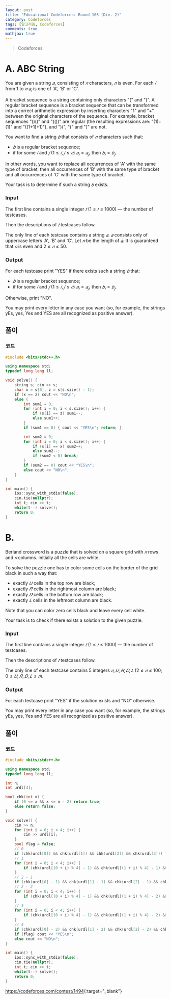 ```yaml
---
layout: post
title: "Educational Codeforces: Round 105 (Div. 2)"
category: Codeforces
tags: [알고리즘, Codeforces]
comments: true
mathjax: true
---
```


> Codeforces

# A. ABC String

You are given a string $𝑎$, consisting of $𝑛$ characters, $𝑛$ is even. For each $𝑖$ from $1$ to $𝑛$ $𝑎_𝑖$ is one of 'A', 'B' or 'C'.

A bracket sequence is a string containing only characters "(" and ")". A regular bracket sequence is a bracket sequence that can be transformed into a correct arithmetic expression by inserting characters "1" and "+" between the original characters of the sequence. For example, bracket sequences "()()" and "(())" are regular (the resulting expressions are: "(1)+(1)" and "((1+1)+1)"), and ")(", "(" and ")" are not.

You want to find a string $𝑏$ that consists of $𝑛$ characters such that:
* $𝑏$ is a regular bracket sequence;
* if for some $𝑖$ and $𝑗$ $(1≤𝑖,𝑗≤𝑛)$ $𝑎_𝑖=𝑎_𝑗$, then $𝑏_𝑖=𝑏_𝑗$. 

In other words, you want to replace all occurrences of 'A' with the same type of bracket, then all occurrences of 'B' with the same type of bracket and all occurrences of 'C' with the same type of bracket.

Your task is to determine if such a string $𝑏$ exists.

### Input
The first line contains a single integer $𝑡$ $(1≤𝑡≤1000)$ — the number of testcases.

Then the descriptions of $𝑡$ testcases follow.

The only line of each testcase contains a string $𝑎$. $𝑎$ consists only of uppercase letters 'A', 'B' and 'C'. Let $𝑛$ be the length of $𝑎$. It is guaranteed that $𝑛$ is even and $2≤𝑛≤50$.

### Output
For each testcase print "YES" if there exists such a string $𝑏$ that:
* $𝑏$ is a regular bracket sequence;
* if for some $𝑖$ and $𝑗$ $(1≤𝑖,𝑗≤𝑛)$ $𝑎_𝑖=𝑎_𝑗$, then $𝑏_𝑖=𝑏_𝑗$. 

Otherwise, print "NO".

You may print every letter in any case you want (so, for example, the strings yEs, yes, Yes and YES are all recognized as positive answer).

## 풀이


### 코드
```c++
#include <bits/stdc++.h>

using namespace std;
typedef long long ll;

void solve() {
    string s; cin >> s;
    char x = s[0], z = s[s.size() - 1];
    if (x == z) cout << "NO\n";
    else {
        int sum1 = 0;
        for (int i = 0; i < s.size(); i++) {
            if (s[i] == z) sum1--;
            else sum1++;
        }
        if (sum1 == 0) { cout << "YES\n"; return; }

        int sum2 = 0;
        for (int i = 0; i < s.size(); i++) {
            if (s[i] == x) sum2++;
            else sum2--;
            if (sum2 < 0) break;
        }
        if (sum2 == 0) cout << "YES\n";
        else cout << "NO\n";
    }
}

int main() {
    ios::sync_with_stdio(false);
    cin.tie(nullptr);
    int t; cin >> t;
    while(t--) solve();
    return 0;
}

```

# B. 

Berland crossword is a puzzle that is solved on a square grid with $𝑛$ rows and $𝑛$ columns. Initially all the cells are white.

To solve the puzzle one has to color some cells on the border of the grid black in such a way that:
* exactly $𝑈$ cells in the top row are black;
* exactly $𝑅$ cells in the rightmost column are black;
* exactly $𝐷$ cells in the bottom row are black;
* exactly $𝐿$ cells in the leftmost column are black. 

Note that you can color zero cells black and leave every cell white.

Your task is to check if there exists a solution to the given puzzle.

### Input
The first line contains a single integer $𝑡$ $(1≤𝑡≤1000)$ — the number of testcases.

Then the descriptions of $𝑡$ testcases follow.

The only line of each testcase contains 5 integers $𝑛,𝑈,𝑅,𝐷,𝐿$ $(2≤𝑛≤100; 0≤𝑈,𝑅,𝐷,𝐿≤𝑛)$.

### Output
For each testcase print "YES" if the solution exists and "NO" otherwise.

You may print every letter in any case you want (so, for example, the strings yEs, yes, Yes and YES are all recognized as positive answer).

## 풀이


### 코드
```c++
#include <bits/stdc++.h>

using namespace std;
typedef long long ll;

int n;
int urdl[4];

bool chk(int x) {
    if (0 <= x && x <= n - 2) return true;
    else return false;
}

void solve() {
    cin >> n;
    for (int i = 0; i < 4; i++) {
        cin >> urdl[i];
    }
    bool flag = false;
    // 0
    if (chk(urdl[0]) && chk(urdl[1]) && chk(urdl[2]) && chk(urdl[3])) flag = true;
    // 1
    for (int i = 0; i < 4; i++) {
        if (chk(urdl[(0 + i) % 4] - 1) && chk(urdl[(1 + i) % 4] - 1) && chk(urdl[(2 + i) % 4]) && chk(urdl[(3 + i) % 4])) flag = true;
    }
    // 2 - 1
    if (chk(urdl[0] - 1) && chk(urdl[1] - 1) && chk(urdl[2] - 1) && chk(urdl[3]) - 1) flag = true;
    // 2 - 2
    for (int i = 0; i < 4; i++) {
        if (chk(urdl[(0 + i) % 4] - 1) && chk(urdl[(1 + i) % 4] - 2) && chk(urdl[(2 + i) % 4] - 1) && chk(urdl[(3 + i) % 4])) flag = true;
    }
    // 3
    for (int i = 0; i < 4; i++) {
        if (chk(urdl[(0 + i) % 4] - 1) && chk(urdl[(1 + i) % 4] - 2) && chk(urdl[(2 + i) % 4] - 2) && chk(urdl[(3 + i) % 4] - 1)) flag = true;
    }
    // 4
    if (chk(urdl[0] - 2) && chk(urdl[1] - 2) && chk(urdl[2] - 2) && chk(urdl[3] - 2)) flag = true;
    if (flag) cout << "YES\n";
    else cout << "NO\n";
}

int main() {
    ios::sync_with_stdio(false);
    cin.tie(nullptr);
    int t; cin >> t;
    while(t--) solve();
    return 0;
}

```

<https://codeforces.com/contest/1494>{:target="_blank"}
